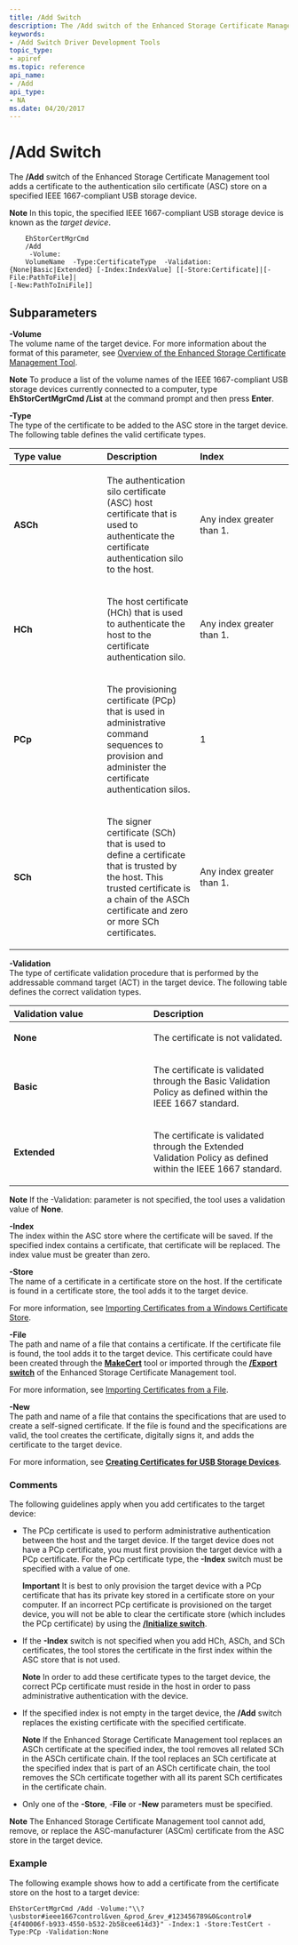 ```yaml
---
title: /Add Switch
description: The /Add switch of the Enhanced Storage Certificate Management tool adds a certificate to the authentication silo certificate (ASC) store on a specified USB device.
keywords:
- /Add Switch Driver Development Tools
topic_type:
- apiref
ms.topic: reference
api_name:
- /Add
api_type:
- NA
ms.date: 04/20/2017
---
```


# /Add Switch


The **/Add** switch of the Enhanced Storage Certificate Management tool adds a certificate to the authentication silo certificate (ASC) store on a specified IEEE 1667-compliant USB storage device.

**Note**  In this topic, the specified IEEE 1667-compliant USB storage device is known as the *target device*.

 

```
    EhStorCertMgrCmd 
    /Add
     -Volume:
    VolumeName  -Type:CertificateType  -Validation:{None|Basic|Extended} [-Index:IndexValue] [[-Store:Certificate]|[-File:PathToFile]|
[-New:PathToIniFile]]
```

## <span id="Subparameters"></span><span id="subparameters"></span><span id="SUBPARAMETERS"></span>Subparameters


<span id="_______-Volume______"></span><span id="_______-volume______"></span><span id="_______-VOLUME______"></span> **-Volume**   
The volume name of the target device. For more information about the format of this parameter, see [Overview of the Enhanced Storage Certificate Management Tool](overview-of-the-enhanced-storage-certificate-management-tool.md).

**Note**  To produce a list of the volume names of the IEEE 1667-compliant USB storage devices currently connected to a computer, type **EhStorCertMgrCmd /List** at the command prompt and then press **Enter**.

 

<span id="_______-Type______"></span><span id="_______-type______"></span><span id="_______-TYPE______"></span> **-Type**   
The type of the certificate to be added to the ASC store in the target device. The following table defines the valid certificate types.

<table>
<colgroup>
<col width="33%" />
<col width="33%" />
<col width="33%" />
</colgroup>
<thead>
<tr class="header">
<th align="left">Type value</th>
<th align="left">Description</th>
<th align="left">Index</th>
</tr>
</thead>
<tbody>
<tr class="odd">
<td align="left"><p><strong>ASCh</strong></p></td>
<td align="left"><p>The authentication silo certificate (ASC) host certificate that is used to authenticate the certificate authentication silo to the host.</p></td>
<td align="left"><p>Any index greater than 1.</p></td>
</tr>
<tr class="even">
<td align="left"><p><strong>HCh</strong></p></td>
<td align="left"><p>The host certificate (HCh) that is used to authenticate the host to the certificate authentication silo.</p></td>
<td align="left"><p>Any index greater than 1.</p></td>
</tr>
<tr class="odd">
<td align="left"><p><strong>PCp</strong></p></td>
<td align="left"><p>The provisioning certificate (PCp) that is used in administrative command sequences to provision and administer the certificate authentication silos.</p></td>
<td align="left"><p>1</p></td>
</tr>
<tr class="even">
<td align="left"><p><strong>SCh</strong></p></td>
<td align="left"><p>The signer certificate (SCh) that is used to define a certificate that is trusted by the host. This trusted certificate is a chain of the ASCh certificate and zero or more SCh certificates.</p></td>
<td align="left"><p>Any index greater than 1.</p></td>
</tr>
</tbody>
</table>

 

<span id="_______-Validation______"></span><span id="_______-validation______"></span><span id="_______-VALIDATION______"></span> **-Validation**   
The type of certificate validation procedure that is performed by the addressable command target (ACT) in the target device. The following table defines the correct validation types.

<table>
<colgroup>
<col width="50%" />
<col width="50%" />
</colgroup>
<thead>
<tr class="header">
<th align="left">Validation value</th>
<th align="left">Description</th>
</tr>
</thead>
<tbody>
<tr class="odd">
<td align="left"><p><strong>None</strong></p></td>
<td align="left"><p>The certificate is not validated.</p></td>
</tr>
<tr class="even">
<td align="left"><p><strong>Basic</strong></p></td>
<td align="left"><p>The certificate is validated through the Basic Validation Policy as defined within the IEEE 1667 standard.</p></td>
</tr>
<tr class="odd">
<td align="left"><p><strong>Extended</strong></p></td>
<td align="left"><p>The certificate is validated through the Extended Validation Policy as defined within the IEEE 1667 standard.</p></td>
</tr>
</tbody>
</table>

 

**Note**  If the -Validation: parameter is not specified, the tool uses a validation value of **None**.

 

<span id="_______-Index______"></span><span id="_______-index______"></span><span id="_______-INDEX______"></span> **-Index**   
The index within the ASC store where the certificate will be saved. If the specified index contains a certificate, that certificate will be replaced. The index value must be greater than zero.

<span id="_______-Store______"></span><span id="_______-store______"></span><span id="_______-STORE______"></span> **-Store**   
The name of a certificate in a certificate store on the host. If the certificate is found in a certificate store, the tool adds it to the target device.

For more information, see [Importing Certificates from a Windows Certificate Store](importing-certificates-from-a-windows-certificate-store.md).

<span id="_______-File______"></span><span id="_______-file______"></span><span id="_______-FILE______"></span> **-File**   
The path and name of a file that contains a certificate. If the certificate file is found, the tool adds it to the target device. This certificate could have been created through the [**MakeCert**](makecert.md) tool or imported through the [**/Export switch**](-export-switch.md) of the Enhanced Storage Certificate Management tool.

For more information, see [Importing Certificates from a File](importing-certificates-from-a-file.md).

<span id="_______-New______"></span><span id="_______-new______"></span><span id="_______-NEW______"></span> **-New**   
The path and name of a file that contains the specifications that are used to create a self-signed certificate. If the file is found and the specifications are valid, the tool creates the certificate, digitally signs it, and adds the certificate to the target device.

For more information, see [**Creating Certificates for USB Storage Devices**](creating-certificates-for-usb-storage-devices.md).

### <span id="comments"></span><span id="COMMENTS"></span>Comments

The following guidelines apply when you add certificates to the target device:

-   The PCp certificate is used to perform administrative authentication between the host and the target device. If the target device does not have a PCp certificate, you must first provision the target device with a PCp certificate. For the PCp certificate type, the **-Index** switch must be specified with a value of one.

    **Important**  It is best to only provision the target device with a PCp certificate that has its private key stored in a certificate store on your computer. If an incorrect PCp certificate is provisioned on the target device, you will not be able to clear the certificate store (which includes the PCp certificate) by using the [**/Initialize switch**](-initialize-switch.md).

     

-   If the **-Index** switch is not specified when you add HCh, ASCh, and SCh certificates, the tool stores the certificate in the first index within the ASC store that is not used.

    **Note**  In order to add these certificate types to the target device, the correct PCp certificate must reside in the host in order to pass administrative authentication with the device.

     

-   If the specified index is not empty in the target device, the **/Add** switch replaces the existing certificate with the specified certificate.

    **Note**  If the Enhanced Storage Certificate Management tool replaces an ASCh certificate at the specified index, the tool removes all related SCh in the ASCh certificate chain.
    If the tool replaces an SCh certificate at the specified index that is part of an ASCh certificate chain, the tool removes the SCh certificate together with all its parent SCh certificates in the certificate chain.

     

-   Only one of the **-Store**, -**File** or **-New** parameters must be specified.

**Note**   The Enhanced Storage Certificate Management tool cannot add, remove, or replace the ASC-manufacturer (ASCm) certificate from the ASC store in the target device.

 

### <span id="example"></span><span id="EXAMPLE"></span>Example

The following example shows how to add a certificate from the certificate store on the host to a target device:

```
EhStorCertMgrCmd /Add -Volume:"\\?\usbstor#ieee1667control&ven_&prod_&rev_#123456789&0&control#{4f40006f-b933-4550-b532-2b58cee614d3}" -Index:1 -Store:TestCert -Type:PCp -Validation:None
```

 

 






